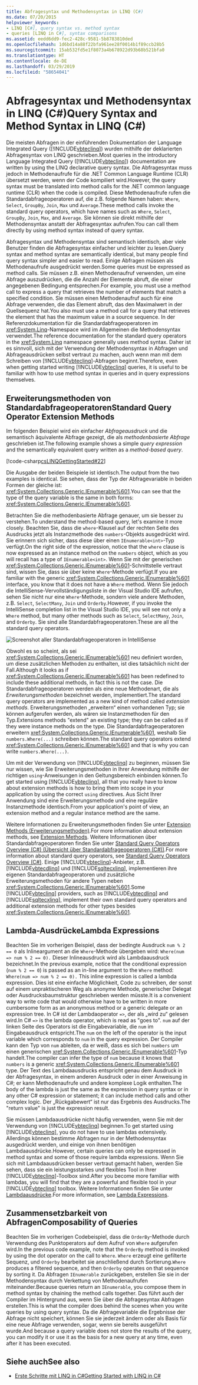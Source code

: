 ```yaml
---
title: Abfragesyntax und Methodensyntax in LINQ (C#)
ms.date: 07/20/2015
helpviewer_keywords:
- LINQ [C#], query syntax vs. method syntax
- queries [LINQ in C#], syntax comparisons
ms.assetid: eedd6dd9-fec2-428c-9581-5b8783810ded
ms.openlocfilehash: 1d6bd14a88f22bfa961ee28f0014b1f89ccb28b5
ms.sourcegitcommit: 15ab532fd5e1f8073a4b678922d93b68b521bfa0
ms.translationtype: HT
ms.contentlocale: de-DE
ms.lasthandoff: 03/29/2019
ms.locfileid: "58654041"
---
```

# <a name="query-syntax-and-method-syntax-in-linq-c"></a><span data-ttu-id="069d9-102">Abfragesyntax und Methodensyntax in LINQ (C#)</span><span class="sxs-lookup"><span data-stu-id="069d9-102">Query Syntax and Method Syntax in LINQ (C#)</span></span>
<span data-ttu-id="069d9-103">Die meisten Abfragen in der einführenden Dokumentation der Language Integrated Query ([!INCLUDE[vbteclinq](~/includes/vbteclinq-md.md)]) wurden mithilfe der deklarierten Abfragesyntax von LINQ geschrieben.</span><span class="sxs-lookup"><span data-stu-id="069d9-103">Most queries in the introductory Language Integrated Query ([!INCLUDE[vbteclinq](~/includes/vbteclinq-md.md)]) documentation are written by using the LINQ declarative query syntax.</span></span> <span data-ttu-id="069d9-104">Die Abfragesyntax muss jedoch in Methodenaufrufe für die .NET Common Language Runtime (CLR) übersetzt werden, wenn der Code kompiliert wird.</span><span class="sxs-lookup"><span data-stu-id="069d9-104">However, the query syntax must be translated into method calls for the .NET common language runtime (CLR) when the code is compiled.</span></span> <span data-ttu-id="069d9-105">Diese Methodenaufrufe rufen die Standardabfrageoperatoren auf, die z.B. folgende Namen haben: `Where`, `Select`, `GroupBy`, `Join`, `Max` und `Average`.</span><span class="sxs-lookup"><span data-stu-id="069d9-105">These method calls invoke the standard query operators, which have names such as `Where`, `Select`, `GroupBy`, `Join`, `Max`, and `Average`.</span></span> <span data-ttu-id="069d9-106">Sie können sie direkt mithilfe der Methodensyntax anstatt der Abfragesyntax aufrufen.</span><span class="sxs-lookup"><span data-stu-id="069d9-106">You can call them directly by using method syntax instead of query syntax.</span></span>  
  
 <span data-ttu-id="069d9-107">Abfragesyntax und Methodensyntax sind semantisch identisch, aber viele Benutzer finden die Abfragesyntax einfacher und leichter zu lesen.</span><span class="sxs-lookup"><span data-stu-id="069d9-107">Query syntax and method syntax are semantically identical, but many people find query syntax simpler and easier to read.</span></span> <span data-ttu-id="069d9-108">Einige Abfragen müssen als Methodenaufrufe ausgedrückt werden.</span><span class="sxs-lookup"><span data-stu-id="069d9-108">Some queries must be expressed as method calls.</span></span> <span data-ttu-id="069d9-109">Sie müssen z.B. einen Methodenaufruf verwenden, um eine Abfrage auszudrücken, die die Anzahl der Elemente abruft, die einer angegebenen Bedingung entsprechen.</span><span class="sxs-lookup"><span data-stu-id="069d9-109">For example, you must use a method call to express a query that retrieves the number of elements that match a specified condition.</span></span> <span data-ttu-id="069d9-110">Sie müssen einen Methodenaufruf auch für eine Abfrage verwenden, die das Element abruft, das den Maximalwert in der Quellsequenz hat.</span><span class="sxs-lookup"><span data-stu-id="069d9-110">You also must use a method call for a query that retrieves the element that has the maximum value in a source sequence.</span></span> <span data-ttu-id="069d9-111">In der Referenzdokumentation für die Standardabfrageoperatoren im <xref:System.Linq>-Namespace wird im Allgemeinen die Methodensyntax verwendet.</span><span class="sxs-lookup"><span data-stu-id="069d9-111">The reference documentation for the standard query operators in the <xref:System.Linq> namespace generally uses method syntax.</span></span> <span data-ttu-id="069d9-112">Daher ist es sinnvoll, sich mit der Verwendung der Methodensyntax in Abfragen und Abfrageausdrücken selbst vertraut zu machen, auch wenn man mit dem Schreiben von [!INCLUDE[vbteclinq](~/includes/vbteclinq-md.md)]-Abfragen beginnt.</span><span class="sxs-lookup"><span data-stu-id="069d9-112">Therefore, even when getting started writing [!INCLUDE[vbteclinq](~/includes/vbteclinq-md.md)] queries, it is useful to be familiar with how to use method syntax in queries and in query expressions themselves.</span></span>  
  
## <a name="standard-query-operator-extension-methods"></a><span data-ttu-id="069d9-113">Erweiterungsmethoden von Standardabfrageoperatoren</span><span class="sxs-lookup"><span data-stu-id="069d9-113">Standard Query Operator Extension Methods</span></span>  
 <span data-ttu-id="069d9-114">Im folgenden Beispiel wird ein einfacher *Abfrageausdruck* und die semantisch äquivalente Abfrage gezeigt, die als *methodenbasierte Abfrage* geschrieben ist.</span><span class="sxs-lookup"><span data-stu-id="069d9-114">The following example shows a simple *query expression* and the semantically equivalent query written as a *method-based query*.</span></span>  
  
 [!code-csharp[csLINQGettingStarted#22](~/samples/snippets/csharp/VS_Snippets_VBCSharp/CsLINQGettingStarted/CS/Class1.cs#22)]  
  
 <span data-ttu-id="069d9-115">Die Ausgabe der beiden Beispiele ist identisch.</span><span class="sxs-lookup"><span data-stu-id="069d9-115">The output from the two examples is identical.</span></span> <span data-ttu-id="069d9-116">Sie sehen, dass der Typ der Abfragevariable in beiden Formen der gleiche ist: <xref:System.Collections.Generic.IEnumerable%601>.</span><span class="sxs-lookup"><span data-stu-id="069d9-116">You can see that the type of the query variable is the same in both forms: <xref:System.Collections.Generic.IEnumerable%601>.</span></span>  
  
 <span data-ttu-id="069d9-117">Betrachten Sie die methodenbasierte Abfrage genauer, um sie besser zu verstehen.</span><span class="sxs-lookup"><span data-stu-id="069d9-117">To understand the method-based query, let's examine it more closely.</span></span> <span data-ttu-id="069d9-118">Beachten Sie, dass die `where`-Klausel auf der rechten Seite des Ausdrucks jetzt als Instanzmethode des `numbers`-Objekts ausgedrückt wird. Sie erinnern sich sicher, dass diese über einen `IEnumerable<int>`-Typ verfügt.</span><span class="sxs-lookup"><span data-stu-id="069d9-118">On the right side of the expression, notice that the `where` clause is now expressed as an instance method on the `numbers` object, which as you will recall has a type of `IEnumerable<int>`.</span></span> <span data-ttu-id="069d9-119">Wenn Sie mit der generischen <xref:System.Collections.Generic.IEnumerable%601>-Schnittstelle vertraut sind, wissen Sie, dass sie über keine `Where`-Methode verfügt.</span><span class="sxs-lookup"><span data-stu-id="069d9-119">If you are familiar with the generic <xref:System.Collections.Generic.IEnumerable%601> interface, you know that it does not have a `Where` method.</span></span> <span data-ttu-id="069d9-120">Wenn Sie jedoch die IntelliSense-Vervollständigungsliste in der Visual Studio IDE aufrufen, sehen Sie nicht nur eine `Where`-Methode, sondern viele andere Methoden, z.B. `Select`, `SelectMany`, `Join` und `Orderby`.</span><span class="sxs-lookup"><span data-stu-id="069d9-120">However, if you invoke the IntelliSense completion list in the Visual Studio IDE, you will see not only a `Where` method, but many other methods such as `Select`, `SelectMany`, `Join`, and `Orderby`.</span></span> <span data-ttu-id="069d9-121">Sie sind alle Standardabfrageoperatoren.</span><span class="sxs-lookup"><span data-stu-id="069d9-121">These are all the standard query operators.</span></span>  
  
 ![Screenshot aller Standardabfrageoperatoren in IntelliSense](./media/query-syntax-and-method-syntax-in-linq/standard-query-operators.png)  
  
 <span data-ttu-id="069d9-123">Obwohl es so scheint, als sei <xref:System.Collections.Generic.IEnumerable%601> neu definiert worden, um diese zusätzlichen Methoden zu enthalten, ist dies tatsächlich nicht der Fall.</span><span class="sxs-lookup"><span data-stu-id="069d9-123">Although it looks as if <xref:System.Collections.Generic.IEnumerable%601> has been redefined to include these additional methods, in fact this is not the case.</span></span> <span data-ttu-id="069d9-124">Die Standardabfrageoperatoren werden als eine neue Methodenart, die als *Erweiterungsmethoden* bezeichnet werden, implementiert.</span><span class="sxs-lookup"><span data-stu-id="069d9-124">The standard query operators are implemented as a new kind of method called *extension methods*.</span></span> <span data-ttu-id="069d9-125">Erweiterungsmethoden „erweitern“ einen vorhandenen Typ; sie können aufgerufen werden, als wären sie Instanzmethoden für den Typ.</span><span class="sxs-lookup"><span data-stu-id="069d9-125">Extensions methods "extend" an existing type; they can be called as if they were instance methods on the type.</span></span> <span data-ttu-id="069d9-126">Die Standardabfrageoperatoren erweitern <xref:System.Collections.Generic.IEnumerable%601>, weshalb Sie `numbers.Where(...)` schreiben können.</span><span class="sxs-lookup"><span data-stu-id="069d9-126">The standard query operators extend <xref:System.Collections.Generic.IEnumerable%601> and that is why you can write `numbers.Where(...)`.</span></span>  
  
 <span data-ttu-id="069d9-127">Um mit der Verwendung von [!INCLUDE[vbteclinq](~/includes/vbteclinq-md.md)] zu beginnen, müssen Sie nur wissen, wie Sie Erweiterungsmethoden in Ihrer Anwendung mithilfe der richtigen `using`-Anweisungen in den Geltungsbereich einbinden können.</span><span class="sxs-lookup"><span data-stu-id="069d9-127">To get started using [!INCLUDE[vbteclinq](~/includes/vbteclinq-md.md)], all that you really have to know about extension methods is how to bring them into scope in your application by using the correct `using` directives.</span></span> <span data-ttu-id="069d9-128">Aus Sicht Ihrer Anwendung sind eine Erweiterungsmethode und eine reguläre Instanzmethode identisch.</span><span class="sxs-lookup"><span data-stu-id="069d9-128">From your application's point of view, an extension method and a regular instance method are the same.</span></span>  
  
 <span data-ttu-id="069d9-129">Weitere Informationen zu Erweiterungsmethoden finden Sie unter [Extension Methods (Erweiterungsmethoden)](../../../../csharp/programming-guide/classes-and-structs/extension-methods.md).</span><span class="sxs-lookup"><span data-stu-id="069d9-129">For more information about extension methods, see [Extension Methods](../../../../csharp/programming-guide/classes-and-structs/extension-methods.md).</span></span> <span data-ttu-id="069d9-130">Weitere Informationen über Standardabfrageoperatoren finden Sie unter [Standard Query Operators Overview (C#) (Übersicht über Standardabfrageoperatoren (C#))](../../../../csharp/programming-guide/concepts/linq/standard-query-operators-overview.md).</span><span class="sxs-lookup"><span data-stu-id="069d9-130">For more information about standard query operators, see [Standard Query Operators Overview (C#)](../../../../csharp/programming-guide/concepts/linq/standard-query-operators-overview.md).</span></span> <span data-ttu-id="069d9-131">Einige [!INCLUDE[vbteclinq](~/includes/vbteclinq-md.md)]-Anbieter, z.B. [!INCLUDE[vbtecdlinq](~/includes/vbtecdlinq-md.md)] und [!INCLUDE[sqltecxlinq](~/includes/sqltecxlinq-md.md)], implementieren ihre eigenen Standardabfrageoperatoren und zusätzliche Erweiterungsmethoden für andere Typen neben <xref:System.Collections.Generic.IEnumerable%601>.</span><span class="sxs-lookup"><span data-stu-id="069d9-131">Some [!INCLUDE[vbteclinq](~/includes/vbteclinq-md.md)] providers, such as [!INCLUDE[vbtecdlinq](~/includes/vbtecdlinq-md.md)] and [!INCLUDE[sqltecxlinq](~/includes/sqltecxlinq-md.md)], implement their own standard query operators and additional extension methods for other types besides <xref:System.Collections.Generic.IEnumerable%601>.</span></span>  
  
## <a name="lambda-expressions"></a><span data-ttu-id="069d9-132">Lambda-Ausdrücke</span><span class="sxs-lookup"><span data-stu-id="069d9-132">Lambda Expressions</span></span>  
 <span data-ttu-id="069d9-133">Beachten Sie im vorherigen Beispiel, dass der bedingte Ausdruck `num % 2 == 0` als Inlineargument an die `Where`-Methode übergeben wird: `Where(num => num % 2 == 0).` Dieser Inlineausdruck wird als Lambdaausdruck bezeichnet.</span><span class="sxs-lookup"><span data-stu-id="069d9-133">In the previous example, notice that the conditional expression (`num % 2 == 0`) is passed as an in-line argument to the `Where` method: `Where(num => num % 2 == 0).` This inline expression is called a lambda expression.</span></span> <span data-ttu-id="069d9-134">Dies ist eine einfache Möglichkeit, Code zu schreiben, der sonst auf einem unpraktischeren Weg als anonyme Methode, generischer Delegat oder Ausdrucksbaumstruktur geschrieben werden müsste.</span><span class="sxs-lookup"><span data-stu-id="069d9-134">It is a convenient way to write code that would otherwise have to be written in more cumbersome form as an anonymous method or a generic delegate or an expression tree.</span></span> <span data-ttu-id="069d9-135">In C# ist der Lambdaoperator `=>`, der als „wird zu“ gelesen wird.</span><span class="sxs-lookup"><span data-stu-id="069d9-135">In C# `=>` is the lambda operator, which is read as "goes to".</span></span> <span data-ttu-id="069d9-136">`num` auf der linken Seite des Operators ist die Eingabevariable, die `num` im Eingabeausdruck entspricht.</span><span class="sxs-lookup"><span data-stu-id="069d9-136">The `num` on the left of the operator is the input variable which corresponds to `num` in the query expression.</span></span> <span data-ttu-id="069d9-137">Der Compiler kann den Typ von `num` ableiten, da er weiß, dass es sich bei `numbers` um einen generischen <xref:System.Collections.Generic.IEnumerable%601>-Typ handelt.</span><span class="sxs-lookup"><span data-stu-id="069d9-137">The compiler can infer the type of `num` because it knows that `numbers` is a generic <xref:System.Collections.Generic.IEnumerable%601> type.</span></span> <span data-ttu-id="069d9-138">Der Text des Lambdaausdrucks entspricht genau dem Ausdruck in der Abfragesyntax, in einem anderen Ausdruck oder in einer Anweisung in C#; er kann Methodenaufrufe und andere komplexe Logik enthalten.</span><span class="sxs-lookup"><span data-stu-id="069d9-138">The body of the lambda is just the same as the expression in query syntax or in any other C# expression or statement; it can include method calls and other complex logic.</span></span> <span data-ttu-id="069d9-139">Der „Rückgabewert“ ist nur das Ergebnis des Ausdrucks.</span><span class="sxs-lookup"><span data-stu-id="069d9-139">The "return value" is just the expression result.</span></span>  
  
 <span data-ttu-id="069d9-140">Sie müssen Lambdaausdrücke nicht häufig verwenden, wenn Sie mit der Verwendung von [!INCLUDE[vbteclinq](~/includes/vbteclinq-md.md)] beginnen.</span><span class="sxs-lookup"><span data-stu-id="069d9-140">To get started using [!INCLUDE[vbteclinq](~/includes/vbteclinq-md.md)], you do not have to use lambdas extensively.</span></span> <span data-ttu-id="069d9-141">Allerdings können bestimme Abfragen nur in der Methodensyntax ausgedrückt werden, und einige von ihnen benötigen Lambdaausdrücke.</span><span class="sxs-lookup"><span data-stu-id="069d9-141">However, certain queries can only be expressed in method syntax and some of those require lambda expressions.</span></span> <span data-ttu-id="069d9-142">Wenn Sie sich mit Lambdaausdrücken besser vertraut gemacht haben, werden Sie sehen, dass sie ein leistungsstarkes und flexibles Tool in Ihrer [!INCLUDE[vbteclinq](~/includes/vbteclinq-md.md)]-Toolbox sind.</span><span class="sxs-lookup"><span data-stu-id="069d9-142">After you become more familiar with lambdas, you will find that they are a powerful and flexible tool in your [!INCLUDE[vbteclinq](~/includes/vbteclinq-md.md)] toolbox.</span></span> <span data-ttu-id="069d9-143">Weitere Informationen finden Sie unter [Lambdaausdrücke](../../../../csharp/programming-guide/statements-expressions-operators/lambda-expressions.md).</span><span class="sxs-lookup"><span data-stu-id="069d9-143">For more information, see [Lambda Expressions](../../../../csharp/programming-guide/statements-expressions-operators/lambda-expressions.md).</span></span>  
  
## <a name="composability-of-queries"></a><span data-ttu-id="069d9-144">Zusammensetzbarkeit von Abfragen</span><span class="sxs-lookup"><span data-stu-id="069d9-144">Composability of Queries</span></span>  
 <span data-ttu-id="069d9-145">Beachten Sie im vorherigen Codebeispiel, dass die `OrderBy`-Methode durch Verwendung des Punktoperators auf dem Aufruf von `Where` aufgerufen wird.</span><span class="sxs-lookup"><span data-stu-id="069d9-145">In the previous code example, note that the `OrderBy` method is invoked by using the dot operator on the call to `Where`.</span></span> <span data-ttu-id="069d9-146">`Where` erzeugt eine gefilterte Sequenz, und `Orderby` bearbeitet sie anschließend durch Sortierung.</span><span class="sxs-lookup"><span data-stu-id="069d9-146">`Where` produces a filtered sequence, and then `Orderby` operates on that sequence by sorting it.</span></span> <span data-ttu-id="069d9-147">Da Abfragen `IEnumerable` zurückgeben, erstellen Sie sie in der Methodensyntax durch Verkettung von Methodenaufrufen miteinander.</span><span class="sxs-lookup"><span data-stu-id="069d9-147">Because queries return an `IEnumerable`, you compose them in method syntax by chaining the method calls together.</span></span> <span data-ttu-id="069d9-148">Das führt auch der Compiler im Hintergrund aus, wenn Sie über die Abfragesyntax Abfragen erstellen.</span><span class="sxs-lookup"><span data-stu-id="069d9-148">This is what the compiler does behind the scenes when you write queries by using query syntax.</span></span> <span data-ttu-id="069d9-149">Da die Abfragevariable die Ergebnisse der Abfrage nicht speichert, können Sie sie jederzeit ändern oder als Basis für eine neue Abfrage verwenden, sogar, wenn sie bereits ausgeführt wurde.</span><span class="sxs-lookup"><span data-stu-id="069d9-149">And because a query variable does not store the results of the query, you can modify it or use it as the basis for a new query at any time, even after it has been executed.</span></span>  
  
## <a name="see-also"></a><span data-ttu-id="069d9-150">Siehe auch</span><span class="sxs-lookup"><span data-stu-id="069d9-150">See also</span></span>

- [<span data-ttu-id="069d9-151">Erste Schritte mit LINQ in C#</span><span class="sxs-lookup"><span data-stu-id="069d9-151">Getting Started with LINQ in C#</span></span>](../../../../csharp/programming-guide/concepts/linq/getting-started-with-linq.md)
